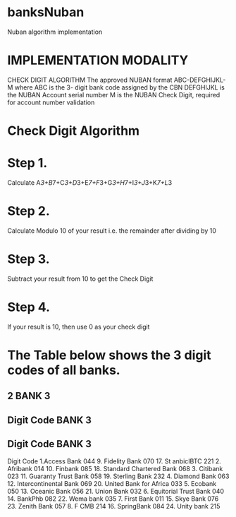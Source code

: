# banksNuban
Nuban algorithm implementation


# IMPLEMENTATION MODALITY

CHECK DIGIT ALGORITHM The approved NUBAN format  ABC-DEFGHIJKL-M where ABC is the 3- digit bank code assigned by the CBN DEFGHIJKL is the NUBAN Account serial number M is the NUBAN Check Digit, required for account number validation

# Check Digit Algorithm
# Step 1. 
 Calculate A*3+B*7+C*3+D*3+E*7+F*3+G*3+H*7+I*3+J*3+K*7+L*3
# Step 2. 
 Calculate Modulo 10 of your result i.e. the remainder after dividing by 10
# Step 3. 
Subtract your result from 10 to get the Check Digit
# Step 4. 
If your result is 10, then use 0 as your check digit

# The Table below shows the 3 digit codes of all banks.

2
BANK
3
-
Digit 
Code
BANK
3
-
Digit 
Code
BANK
3
-
Digit 
Code
1.Access Bank
044
9. Fidelity Bank
070
17. St
anbicIBTC
221
2. Afribank
014
10. Finbank
085
18. Standard Chartered Bank
068
3. Citibank
023
11. Guaranty Trust Bank
058
19. Sterling Bank
232
4. Diamond Bank
063
12. Intercontinental Bank
069
20. United Bank for Africa
033
5. Ecobank
050
13. Oceanic 
Bank
056
21. Union Bank
032
6. Equitorial Trust Bank
040
14. BankPhb
082
22. Wema bank
035
7. First Bank
011
15. 
Skye
Bank
076
23. Zenith Bank
057
8. F
CMB
214
16. SpringBank
084
24. Unity bank
215
